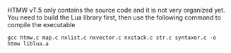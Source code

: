 HTMW vT.5 only contains the source code and it is not very organized yet. You need to build the Lua library first, then use the following command to compile the executable
```
gcc htmw.c map.c nxlist.c nxvector.c nxstack.c str.c syntaxer.c -o htmw liblua.a
```

